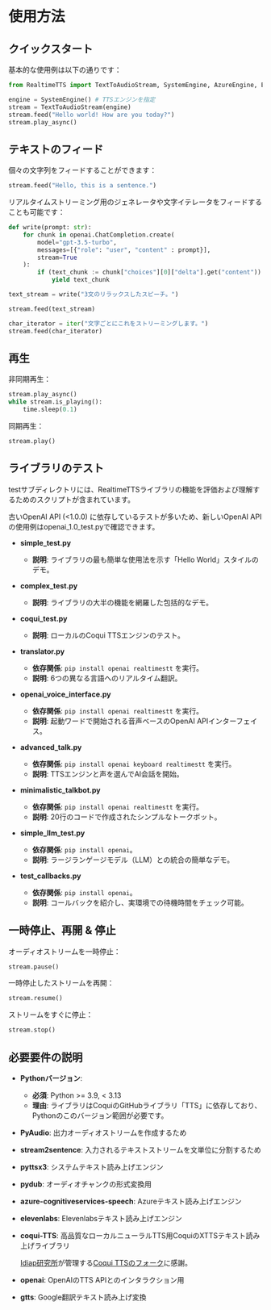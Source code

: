 
# 使用方法

## クイックスタート

基本的な使用例は以下の通りです：

```python
from RealtimeTTS import TextToAudioStream, SystemEngine, AzureEngine, ElevenlabsEngine

engine = SystemEngine() # TTSエンジンを指定
stream = TextToAudioStream(engine)
stream.feed("Hello world! How are you today?")
stream.play_async()
```

## テキストのフィード

個々の文字列をフィードすることができます：

```python
stream.feed("Hello, this is a sentence.")
```

リアルタイムストリーミング用のジェネレータや文字イテレータをフィードすることも可能です：

```python
def write(prompt: str):
    for chunk in openai.ChatCompletion.create(
        model="gpt-3.5-turbo",
        messages=[{"role": "user", "content" : prompt}],
        stream=True
    ):
        if (text_chunk := chunk["choices"][0]["delta"].get("content")) is not None:
            yield text_chunk

text_stream = write("3文のリラックスしたスピーチ。")

stream.feed(text_stream)
```

```python
char_iterator = iter("文字ごとにこれをストリーミングします。")
stream.feed(char_iterator)
```

## 再生

非同期再生：

```python
stream.play_async()
while stream.is_playing():
    time.sleep(0.1)
```

同期再生：

```python
stream.play()
```

## ライブラリのテスト

testサブディレクトリには、RealtimeTTSライブラリの機能を評価および理解するためのスクリプトが含まれています。

古いOpenAI API (<1.0.0) に依存しているテストが多いため、新しいOpenAI APIの使用例はopenai_1.0_test.pyで確認できます。

- **simple_test.py**
    - **説明**: ライブラリの最も簡単な使用法を示す「Hello World」スタイルのデモ。

- **complex_test.py**
    - **説明**: ライブラリの大半の機能を網羅した包括的なデモ。

- **coqui_test.py**
    - **説明**: ローカルのCoqui TTSエンジンのテスト。

- **translator.py**
    - **依存関係**: `pip install openai realtimestt` を実行。
    - **説明**: 6つの異なる言語へのリアルタイム翻訳。

- **openai_voice_interface.py**
    - **依存関係**: `pip install openai realtimestt` を実行。
    - **説明**: 起動ワードで開始される音声ベースのOpenAI APIインターフェイス。

- **advanced_talk.py**
    - **依存関係**: `pip install openai keyboard realtimestt` を実行。
    - **説明**: TTSエンジンと声を選んでAI会話を開始。

- **minimalistic_talkbot.py**
    - **依存関係**: `pip install openai realtimestt` を実行。
    - **説明**: 20行のコードで作成されたシンプルなトークボット。

- **simple_llm_test.py**
    - **依存関係**: `pip install openai`。
    - **説明**: ラージランゲージモデル（LLM）との統合の簡単なデモ。

- **test_callbacks.py**
    - **依存関係**: `pip install openai`。
    - **説明**: コールバックを紹介し、実環境での待機時間をチェック可能。

## 一時停止、再開 & 停止

オーディオストリームを一時停止：

```python
stream.pause()
```

一時停止したストリームを再開：

```python
stream.resume()
```

ストリームをすぐに停止：

```python
stream.stop()
```

## 必要要件の説明

- **Pythonバージョン**:
  - **必須**: Python >= 3.9, < 3.13
  - **理由**: ライブラリはCoquiのGitHubライブラリ「TTS」に依存しており、Pythonのこのバージョン範囲が必要です。

- **PyAudio**: 出力オーディオストリームを作成するため

- **stream2sentence**: 入力されるテキストストリームを文単位に分割するため

- **pyttsx3**: システムテキスト読み上げエンジン

- **pydub**: オーディオチャンクの形式変換用

- **azure-cognitiveservices-speech**: Azureテキスト読み上げエンジン

- **elevenlabs**: Elevenlabsテキスト読み上げエンジン

- **coqui-TTS**: 高品質なローカルニューラルTTS用CoquiのXTTSテキスト読み上げライブラリ

  [Idiap研究所](https://github.com/idiap)が管理する[Coqui TTSのフォーク](https://github.com/idiap/coqui-ai-TTS)に感謝。

- **openai**: OpenAIのTTS APIとのインタラクション用

- **gtts**: Google翻訳テキスト読み上げ変換
